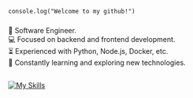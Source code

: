 <code>console.log("Welcome to my github!")</code>

###

<p align="left">🔭 Software Engineer.<br>💻 Focused on backend and frontend development.<br>⏳ Experienced with Python, Node.js, Docker, etc.<br>📕 Constantly learning and exploring new technologies.</p>

###

<h2 align="left"></h2>

###

[![My Skills](https://skillicons.dev/icons?i=typescript,javascript,python,nodejs,nestjs,elysia,nextjs,nuxtjs,redis,postgresql,mysql,docker,mongodb,prisma)](https://skillicons.dev)

###
